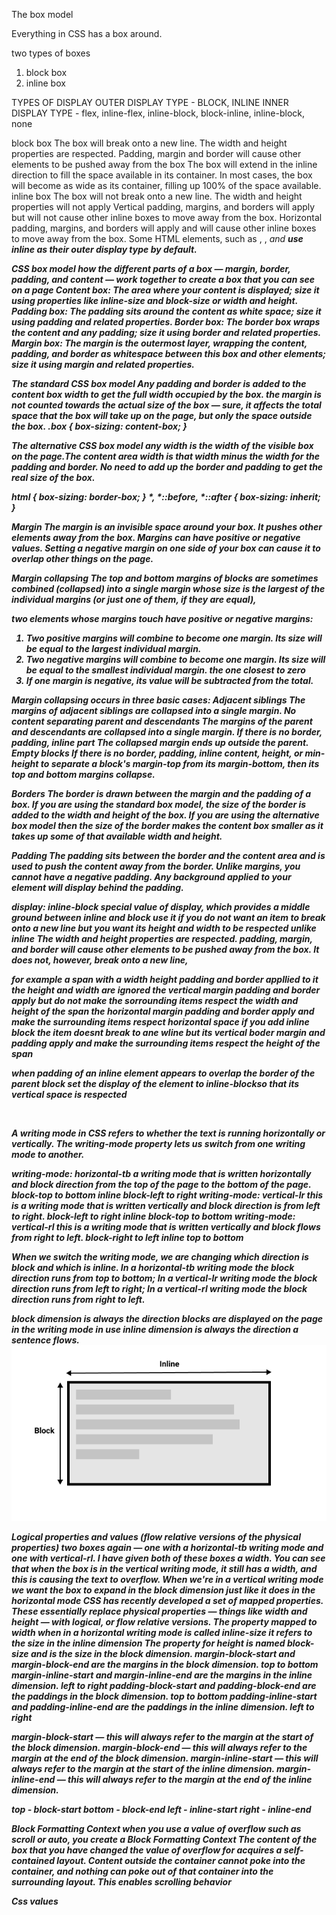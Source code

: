 The box model

Everything in CSS has a box around.

two types of boxes
1. block box
2. inline box

TYPES OF DISPLAY
OUTER DISPLAY TYPE - BLOCK, INLINE
INNER DISPLAY TYPE - flex, inline-flex, inline-block, block-inline, inline-block, none


block box
The box will break onto a new line.
The width and height properties are respected.
Padding, margin and border will cause other elements to be pushed away from the box
The box will extend in the inline direction to fill the space available in its container. In most cases, the box will become as wide as its container, filling up 100% of the space available.
inline box
The box will not break onto a new line.
The width and height properties will not apply
Vertical padding, margins, and borders will apply but will not cause other inline boxes to move away from the box.
Horizontal padding, margins, and borders will apply and will cause other inline boxes to move away from the box.
Some HTML elements, such as <a>, <span>, <em> and <strong> use inline as their outer display type by default.

CSS box model
how the different parts of a box — margin, border, padding, and content — work together to create a box that you can see on a page
Content box: The area where your content is displayed; size it using properties like inline-size and block-size or width and height.
Padding box: The padding sits around the content as white space; size it using padding and related properties.
Border box: The border box wraps the content and any padding; size it using border and related properties.
Margin box: The margin is the outermost layer, wrapping the content, padding, and border as whitespace between this box and other elements; size it using margin and related properties.


The standard CSS box model
Any padding and border is added to the content box width to get the full width occupied by the box.
the margin is not counted towards the actual size of the box — sure, it affects the total space that the box will take up on the page, but only the space outside the box.
.box {
  box-sizing: content-box;
}

The alternative CSS box model
 any width is the width of the visible box on the page.The content area width is that width minus the width for the padding and border.
 No need to add up the border and padding to get the real size of the box.


html {
  box-sizing: border-box;
}
*, *::before, *::after {
  box-sizing: inherit;
}



Margin
The margin is an invisible space around your box. It pushes other elements away from the box.
Margins can have positive or negative values. Setting a negative margin on one side of your box can cause it to overlap other things on the page.

Margin collapsing
The top and bottom margins of blocks are sometimes combined (collapsed) into a single margin whose size is the largest of the individual margins (or just one of them, if they are equal), 


 two elements whose margins touch have positive or negative margins:
 1. Two positive margins will combine to become one margin. Its size will be equal to the largest individual margin.
  2. Two negative margins will combine to become one margin. Its size will be equal to the smallest individual margin. the one closest to zero
  3. If one margin is negative, its value will be subtracted from the total.


Margin collapsing occurs in three basic cases:
  Adjacent siblings
    The margins of adjacent siblings are collapsed into a single margin.
  No content separating parent and descendants
    The margins of the parent and descendants are collapsed into a single margin.
    If there is no border, padding, inline part The collapsed margin ends up outside the parent.
  Empty blocks
  If there is no border, padding, inline content, height, or min-height to separate a block's margin-top from its margin-bottom, then its top and bottom margins collapse.




Borders
The border is drawn between the margin and the padding of a box. If you are using the standard box model, the size of the border is added to the width and height of the box. If you are using the alternative box model then the size of the border makes the content box smaller as it takes up some of that available width and height.





Padding
The padding sits between the border and the content area and is used to push the content away from the border. Unlike margins, you cannot have a negative padding. Any background applied to your element will display behind the padding.


display: inline-block
 special value of display, which provides a middle ground between inline and block
 use it if you do not want an item to break onto a new line but you want its height and width to be respected
 unlike inline
 The width and height properties are respected.
  padding, margin, and border will cause other elements to be pushed away from the box.
  It does not, however, break onto a new line,

  for example a span with a width height padding and border appllied to it
  the height and width are ignored
  the vertical margin padding and border apply but do not make the sorrounding items respect the width and height of the span
  the horizontal margin padding and border apply and make the surrounding items respect horizontal space
  if you add inline block the item doesnt break to ane wline but its vertical boder margin and padding apply and make the surrounding items respect the height of the span

  when padding of an inline element appears to overlap the border of the parent block set the display of the element to inline-blockso that its vertical space is respected

  <img  href="https://developer.mozilla.org/en-US/docs/Learn/CSS/Building_blocks/The_box_model/box-model-devtools.png"/>


  A writing mode in CSS refers to whether the text is running horizontally or vertically. The writing-mode  property lets us switch from one writing mode to another.

  writing-mode: horizontal-tb
  a writing mode that is written horizontally and block direction from the top of the page to the bottom of the page. 
  block-top to bottom inline block-left to right
  writing-mode: vertical-lr
  this is a writing mode that is written vertically and block direction is from left to right. 
  block-left to right inline block-top to bottom
  writing-mode: vertical-rl
 this is a writing mode that is written vertically and  block flows from right to left.
 block-right to left inline top to bottom



When we switch the writing mode, we are changing which direction is block and which is inline.
In a horizontal-tb writing mode the block direction runs from top to bottom;
In a vertical-lr writing mode the block direction runs from left to right;
In a vertical-rl writing mode the block direction runs from right to left.

block dimension is always the direction blocks are displayed on the page in the writing mode in use
inline dimension is always the direction a sentence flows.
    ![alt text](horizontal-tb.png)

Logical properties and values (flow relative versions of the physical properties)
two boxes again — one with a horizontal-tb writing mode and one with vertical-rl. I have given both of these boxes a width. You can see that when the box is in the vertical writing mode, it still has a width, and this is causing the text to overflow.
When we're in a vertical writing mode we want the box to expand in the block dimension just like it does in the horizontal mode
CSS has recently developed a set of mapped properties. These essentially replace physical properties — things like width and height — with logical, or flow relative versions.
The property mapped to width when in a horizontal writing mode is called inline-size  it refers to the size in the inline dimension
The property for height is named block-size and is the size in the block dimension.
margin-block-start and margin-block-end are the margins in the block dimension. top to bottom
margin-inline-start and margin-inline-end are the margins in the inline dimension. left to right
padding-block-start and padding-block-end are the paddings in the block dimension. top to bottom
padding-inline-start and padding-inline-end are the paddings in the inline dimension. left to right

margin-block-start — this will always refer to the margin at the start of the block dimension.
margin-block-end — this will always refer to the margin at the end of the block dimension.
margin-inline-start — this will always refer to the margin at the start of the inline dimension.
margin-inline-end — this will always refer to the margin at the end of the inline dimension.

top - block-start
bottom - block-end
left - inline-start
right - inline-end


Block Formatting Context
when you use a value of overflow such as scroll or auto, you create a Block Formatting Context
 The content of the box that you have changed the value of overflow for acquires a self-contained layout. Content outside the container cannot poke into the container, and nothing can poke out of that container into the surrounding layout. This enables scrolling behavior


Css values

